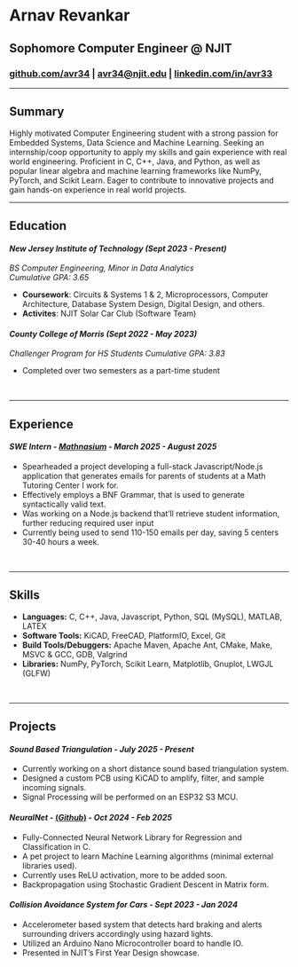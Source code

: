 # Arnav Revankar

## Sophomore Computer Engineer @ NJIT

### [github.com/avr34](https://github.com/avr34) | [avr34@njit.edu](mailto:avr34@njit.edu) | [linkedin.com/in/avr33](https://www.linkedin.com/in/avr33/)

---

## Summary

Highly motivated Computer Engineering student with a strong passion for Embedded Systems, Data Science and Machine Learning. Seeking an internship/coop opportunity to apply my skills and gain experience with real world engineering. Proficient in C, C++, Java, and Python, as well as popular linear algebra and machine learning frameworks like NumPy, PyTorch, and Scikit Learn. Eager to contribute to innovative projects and gain hands-on experience in real world projects.

---

## Education

#### ***New Jersey Institute of Technology*** *(Sept 2023 - Present)*  
*BS Computer Engineering, Minor in Data Analytics*  
*Cumulative GPA: 3.65*

- **Coursework**: Circuits & Systems 1 & 2, Microprocessors, Computer Architecture, Database System Design, Digital Design, and others.
- **Activites**: NJIT Solar Car Club (Software Team)


#### ***County College of Morris*** *(Sept 2022 - May 2023)*
*Challenger Program for HS Students*
*Cumulative GPA: 3.83*

- Completed over two semesters as a part-time student

<br>

---

## Experience

#### ***SWE Intern*** - [*Mathnasium*](https://www.mathnasium.com/math-centers/chatham) - *March 2025 - August 2025*

- Spearheaded a project developing a full-stack Javascript/Node.js application that generates emails for parents of students at a Math Tutoring Center I work for.
- Effectively employs a BNF Grammar, that is used to generate syntactically valid text.
- Was working on a Node.js backend that’ll retrieve student information, further reducing required user input
- Currently being used to send 110-150 emails per day, saving 5 centers 30-40 hours a week.

<br>

---

## Skills

- **Languages:** C, C++, Java, Javascript, Python, SQL (MySQL), MATLAB, LATEX
- **Software Tools:** KiCAD, FreeCAD, PlatformIO, Excel, Git
- **Build Tools/Debuggers:** Apache Maven, Apache Ant, CMake, Make, MSVC & GCC, GDB, Valgrind
- **Libraries:** NumPy, PyTorch, Scikit Learn, Matplotlib, Gnuplot, LWGJL (GLFW)

<br>

---

## Projects

#### ***Sound Based Triangulation*** - *July 2025 - Present*

- Currently working on a short distance sound based triangulation system.
- Designed a custom PCB using KiCAD to amplify, filter, and sample incoming signals.
- Signal Processing will be performed on an ESP32 S3 MCU.

#### ***NeuralNet*** - [(*Github*)](https://github.com/avr34/NeuralNet) - *Oct 2024 - Feb 2025*

- Fully-Connected Neural Network Library for Regression and Classification in C.
- A pet project to learn Machine Learning algorithms (minimal external libraries used).
- Currently uses ReLU activation, more to be added soon.
- Backpropagation using Stochastic Gradient Descent in Matrix form.


#### ***Collision Avoidance System for Cars*** - *Sept 2023 - Jan 2024*

- Accelerometer based system that detects hard braking and alerts surrounding drivers accordingly using hazard lights.
- Utilized an Arduino Nano Microcontroller board to handle IO.
- Presented in NJIT’s First Year Design showcase.
